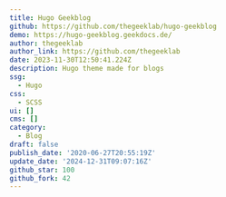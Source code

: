 ```yaml
---
title: Hugo Geekblog
github: https://github.com/thegeeklab/hugo-geekblog
demo: https://hugo-geekblog.geekdocs.de/
author: thegeeklab
author_link: https://github.com/thegeeklab
date: 2023-11-30T12:50:41.224Z
description: Hugo theme made for blogs
ssg:
  - Hugo
css:
  - SCSS
ui: []
cms: []
category:
  - Blog
draft: false
publish_date: '2020-06-27T20:55:19Z'
update_date: '2024-12-31T09:07:16Z'
github_star: 100
github_fork: 42
---
```

